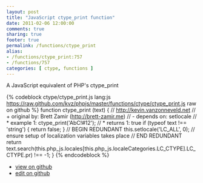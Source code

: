 ```yaml
---
layout: post
title: "JavaScript ctype_print function"
date: 2011-02-06 12:00:00
comments: true
sharing: true
footer: true
permalink: /functions/ctype_print
alias:
- /functions/ctype_print:757
- /functions/757
categories: [ ctype, functions ]
---
```

A JavaScript equivalent of PHP's ctype_print
<!-- more -->
{% codeblock ctype/ctype_print.js lang:js https://raw.github.com/kvz/phpjs/master/functions/ctype/ctype_print.js raw on github %}
function ctype_print (text) {
    // http://kevin.vanzonneveld.net
    // +   original by: Brett Zamir (http://brett-zamir.me)
    // -    depends on: setlocale
    // *     example 1: ctype_print('AbC!#12');
    // *     returns 1: true
    if (typeof text !== 'string') {
        return false;
    }
    // BEGIN REDUNDANT
    this.setlocale('LC_ALL', 0); // ensure setup of localization variables takes place
    // END REDUNDANT
    return text.search(this.php_js.locales[this.php_js.localeCategories.LC_CTYPE].LC_CTYPE.pr) !== -1;
}
{% endcodeblock %}
<ul>
 <li><a href="https://github.com/kvz/phpjs/blob/master/functions/ctype/ctype_print.js">view on github</a></li>
 <li><a href="https://github.com/kvz/phpjs/edit/master/functions/ctype/ctype_print.js">edit on github</a></li>
</ul>
